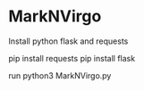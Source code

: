 # MarkNVirgo

Install python flask and requests

pip install requests
pip install flask

run python3 MarkNVirgo.py
